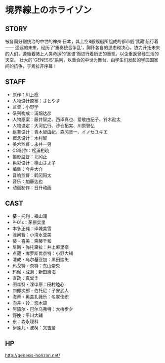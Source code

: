 # 境界線上のホライゾン

## STORY

被各国分割统治的中世的神州‧日本，其上空8艘舰艇所组成的都市舰‘武藏’航行着—— 遥远的未来，经历了‘重奏统合争乱’，胸怀各自的思虑和决心，协力开拓未来的人们，遵循着赌上人类命运的‘圣谱’而进行着历史的重现，以企重返曾经生活的 天空。 壮大的“GENESIS”系列，以重合的中世为舞台、由学生们发起的学园国家间的抗争，于焉拉开序幕！

## STAFF

- 原作：川上稔
- 人物设计原案：さとやす
- 监督：小野学
- 系列构成：浦畑达彦
- 人物原案：藤井智之、西泽真也、爱敬由纪子、铃木勘太
- 人物设定：大河広行、沙仓拓実、川原智弘
- 组套设计：青木智由纪、森冈贤一、イノセユキエ
- 概念设计：木村智
- 美术监督：永井一男
- CG制作：松浦裕暁
- 摄影监督：北冈正
- 色彩设计：横山さよ子
- 编集：今井大介
- 音响监督：鹤冈阳太
- 音乐：加藤达也
- 动画制作：日升动画

## CAST

- 葵・托利：福山润
- P-01s：茅原实里
- 本多正纯：泽城美雪
- 浅间智：小清水亚美
- 葵・喜美：斋藤千和
- 尼斯・弥托黛拉：井上麻里奈
- 点蔵・库罗斯优奈特：小野大辅
- 清成・乌尔基亚加：黑田崇矢
- 玛戈特・奈特：东山奈央
- 玛伽・成濑：新田惠海
- 直政：真堂圭
- 图森特・涅申原：田村睦心
- 四郎次郎・伯托尼：子安武人
- 海蒂・奥盖扎薇乐：名冢佳织
- 向井・铃：悠木碧
- 阿黛尔・巴尔乌弗特：大桥步夕
- 野挽：平川大辅
- 东：森永理科
- 伊莲儿・波柯：又吉爱

## HP

http://genesis-horizon.net/
